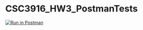 # CSC3916_HW3_PostmanTests

[![Run in Postman](https://run.pstmn.io/button.svg)](https://app.getpostman.com/run-collection/976045b718850ed8690b?action=collection%2Fimport)